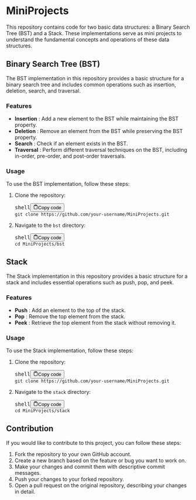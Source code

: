 # MiniProjects

This repository contains code for two basic data structures: a Binary Search Tree (BST) and a Stack. These implementations serve as mini projects to understand the fundamental concepts and operations of these data structures.

## Binary Search Tree (BST)

The BST implementation in this repository provides a basic structure for a binary search tree and includes common operations such as insertion, deletion, search, and traversal.

### Features

- **Insertion** : Add a new element to the BST while maintaining the BST property.
- **Deletion** : Remove an element from the BST while preserving the BST property.
- **Search** : Check if an element exists in the BST.
- **Traversal** : Perform different traversal techniques on the BST, including in-order, pre-order, and post-order traversals.

### Usage

To use the BST implementation, follow these steps:

1. Clone the repository:
   <pre><div class="bg-black rounded-md mb-4"><div class="flex items-center relative text-gray-200 bg-gray-800 px-4 py-2 text-xs font-sans justify-between rounded-t-md"><span>shell</span><button class="flex ml-auto gap-2"><svg stroke="currentColor" fill="none" stroke-width="2" viewBox="0 0 24 24" stroke-linecap="round" stroke-linejoin="round" class="h-4 w-4" height="1em" width="1em" xmlns="http://www.w3.org/2000/svg"><path d="M16 4h2a2 2 0 0 1 2 2v14a2 2 0 0 1-2 2H6a2 2 0 0 1-2-2V6a2 2 0 0 1 2-2h2"></path><rect x="8" y="2" width="8" height="4" rx="1" ry="1"></rect></svg>Copy code</button></div><div class="p-4 overflow-y-auto"><code class="!whitespace-pre hljs language-shell">git clone https://github.com/your-username/MiniProjects.git
   </code></div></div></pre>
2. Navigate to the `bst` directory:
   <pre><div class="bg-black rounded-md mb-4"><div class="flex items-center relative text-gray-200 bg-gray-800 px-4 py-2 text-xs font-sans justify-between rounded-t-md"><span>shell</span><button class="flex ml-auto gap-2"><svg stroke="currentColor" fill="none" stroke-width="2" viewBox="0 0 24 24" stroke-linecap="round" stroke-linejoin="round" class="h-4 w-4" height="1em" width="1em" xmlns="http://www.w3.org/2000/svg"><path d="M16 4h2a2 2 0 0 1 2 2v14a2 2 0 0 1-2 2H6a2 2 0 0 1-2-2V6a2 2 0 0 1 2-2h2"></path><rect x="8" y="2" width="8" height="4" rx="1" ry="1"></rect></svg>Copy code</button></div><div class="p-4 overflow-y-auto"><code class="!whitespace-pre hljs language-shell">cd MiniProjects/bst
   </code></div></div></pre>

## Stack

The Stack implementation in this repository provides a basic structure for a stack and includes essential operations such as push, pop, and peek.

### Features

- **Push** : Add an element to the top of the stack.
- **Pop** : Remove the top element from the stack.
- **Peek** : Retrieve the top element from the stack without removing it.

### Usage

To use the Stack implementation, follow these steps:

1. Clone the repository:
   <pre><div class="bg-black rounded-md mb-4"><div class="flex items-center relative text-gray-200 bg-gray-800 px-4 py-2 text-xs font-sans justify-between rounded-t-md"><span>shell</span><button class="flex ml-auto gap-2"><svg stroke="currentColor" fill="none" stroke-width="2" viewBox="0 0 24 24" stroke-linecap="round" stroke-linejoin="round" class="h-4 w-4" height="1em" width="1em" xmlns="http://www.w3.org/2000/svg"><path d="M16 4h2a2 2 0 0 1 2 2v14a2 2 0 0 1-2 2H6a2 2 0 0 1-2-2V6a2 2 0 0 1 2-2h2"></path><rect x="8" y="2" width="8" height="4" rx="1" ry="1"></rect></svg>Copy code</button></div><div class="p-4 overflow-y-auto"><code class="!whitespace-pre hljs language-shell">git clone https://github.com/your-username/MiniProjects.git
   </code></div></div></pre>
2. Navigate to the `stack` directory:
   <pre><div class="bg-black rounded-md mb-4"><div class="flex items-center relative text-gray-200 bg-gray-800 px-4 py-2 text-xs font-sans justify-between rounded-t-md"><span>shell</span><button class="flex ml-auto gap-2"><svg stroke="currentColor" fill="none" stroke-width="2" viewBox="0 0 24 24" stroke-linecap="round" stroke-linejoin="round" class="h-4 w-4" height="1em" width="1em" xmlns="http://www.w3.org/2000/svg"><path d="M16 4h2a2 2 0 0 1 2 2v14a2 2 0 0 1-2 2H6a2 2 0 0 1-2-2V6a2 2 0 0 1 2-2h2"></path><rect x="8" y="2" width="8" height="4" rx="1" ry="1"></rect></svg>Copy code</button></div><div class="p-4 overflow-y-auto"><code class="!whitespace-pre hljs language-shell">cd MiniProjects/stack
   </code></div></div></pre>

## Contribution

If you would like to contribute to this project, you can follow these steps:

1. Fork the repository to your own GitHub account.
2. Create a new branch based on the feature or bug you want to work on.
3. Make your changes and commit them with descriptive commit messages.
4. Push your changes to your forked repository.
5. Open a pull request on the original repository, describing your changes in detail.
